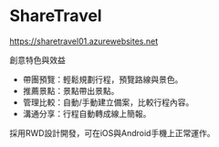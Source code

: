 # ShareTravel

https://sharetravel01.azurewebsites.net

創意特色與效益

<ul>
<li>帶團預覽：輕鬆規劃行程，預覽路線與景色。</li>
<li>推薦景點：景點帶出景點。</li>
<li>管理比較：自動/手動建立備案，比較行程內容。</li>
<li>溝通分享：行程自動轉成線上簡報。</li>
</ul>

採用RWD設計開發，可在iOS與Android手機上正常運作。

